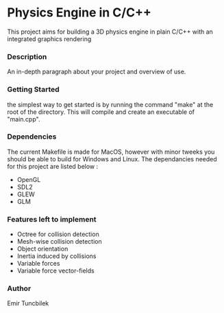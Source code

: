 # Physics Engine in C/C++
This project aims for building a 3D physics engine in plain C/C++ with an integrated graphics rendering

### Description
An in-depth paragraph about your project and overview of use.

### Getting Started
the simplest way to get started is by running the command "make" at the root of the directory. This will compile and create an executable of "main.cpp".

### Dependencies
The current Makefile is made for MacOS, however with minor tweeks you should be able to build for Windows and Linux. The dependancies needed for this project are listed below :
-  OpenGL
-  SDL2
-  GLEW
-  GLM

### Features left to implement
-  Octree for collision detection
-  Mesh-wise collision detection
-  Object orientation
-  Inertia induced by collisions
-  Variable forces
-  Variable force vector-fields


### Author
Emir Tuncbilek
